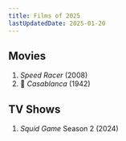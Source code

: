 ```yaml
---
title: Films of 2025
lastUpdatedDate: 2025-01-20
---
```


## Movies

1. *Speed Racer* (2008)
2. 🔁 *Casablanca* (1942)

## TV Shows

1. *Squid Game* Season 2 (2024)